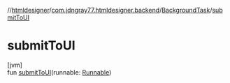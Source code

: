 //[htmldesigner](../../../index.md)/[com.jdngray77.htmldesigner.backend](../index.md)/[BackgroundTask](index.md)/[submitToUI](submit-to-u-i.md)

# submitToUI

[jvm]\
fun [submitToUI](submit-to-u-i.md)(runnable: [Runnable](https://docs.oracle.com/javase/8/docs/api/java/lang/Runnable.html))
